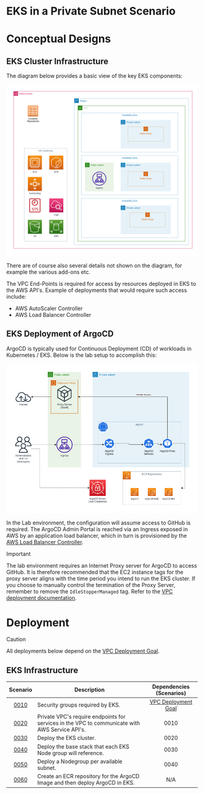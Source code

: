 # EKS in a Private Subnet Scenario

# Conceptual Designs

## EKS Cluster Infrastructure

The diagram below provides a basic view of the key EKS components:

![EKS Cluster Infrastructure](../../images/eks-in-private-subnet-EKS_Infrastructure.png)

There are of course also several details not shown on the diagram, for example the various add-ons etc.

The VPC End-Points is required for access by resources deployed in EKS to the AWS API's. Example of deployments that would require such access include:

* AWS AutoScaler Controller
* AWS Load Balancer Controller

## EKS Deployment of ArgoCD

ArgoCD is typically used for Continuous Deployment (CD) of workloads in Kubernetes / EKS. Below is the lab setup to accomplish this:

![ArgoCD Deployment](../../images/eks-in-private-subnet-EKS_Cluster_Deployments-ArgoCD.png)

In the Lab environment, the configuration will assume access to GitHub is required. The ArgoCD Admin Portal is reached via an Ingress exposed in AWS by an application load balancer, which in turn is provisioned by the [AWS Load Balancer Controller](https://kubernetes-sigs.github.io/aws-load-balancer-controller/).

> [!IMPORTANT]
> The lab environment requires an Internet Proxy server for ArgoCD to access GitHub. It is therefore recommended that the EC2 instance tags for the proxy server aligns with the time period you intend to run the EKS cluster. If you choose to manually control the termination of the Proxy Server, remember to remove the `IdleStopperManaged` tag. Refer to the [VPC deployment documentation](../ec2-bastion-public-subnet/README.md).

# Deployment

> [!CAUTION]
> All deployments below depend on the [VPC Deployment Goal](../vpc-private-with-limited-public-access/README.md).

## EKS Infrastructure

| Scenario                                 | Description                                                                                    | Dependencies (Scenarios)                                                   |
|:----------------------------------------:|------------------------------------------------------------------------------------------------|:--------------------------------------------------------------------------:|
| [0010](./0010-eks-security-groups.md)    | Security groups required by EKS.                                                               | [VPC Deployment Goal](../vpc-private-with-limited-public-access/README.md) |
| [0020](./0020-private-vpc-endpoints.md)  | Private VPC's require endpoints for services in the VPC to communicate with AWS Service API's. | 0010                                                                       |
| [0030](./0030-eks-cluster.md)            | Deploy the EKS cluster.                                                                        | 0020                                                                       |
| [0040](./0040-eks-node-base.md)          | Deploy the base stack that each EKS Node group will reference.                                 | 0030                                                                       |
| [0050](./0050-eks-node-groups.md)        | Deploy a Nodegroup per available subnet.                                                       | 0040                                                                       |
| [0060](./0060-ecr-argocd.md)             | Create an ECR repository for the ArgoCD Image and then deploy ArgoCD in EKS.                   | N/A                                                                        |

